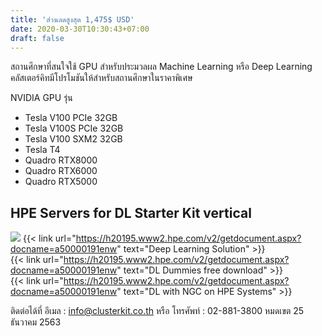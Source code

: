 ```yaml
---
title: 'ส่วนลดสูงสุด 1,475$ USD'
date: 2020-03-30T10:30:43+07:00
draft: false
---
```


สถานศึกษาที่สนใจใช้ GPU สำหรับประมวลผล Machine Learning หรือ Deep Learning
คลัสเตอร์คิทมีโปรโมชันให้สำหรับสถานศึกษาในราคาพิเศษ

<!--more-->

NVIDIA GPU รุ่น

- Tesla V100 PCIe 32GB
- Tesla V100S PCIe 32GB
- Tesla V100 SXM2 32GB
- Tesla T4
- Quadro RTX8000
- Quadro RTX6000
- Quadro RTX5000

## HPE Servers for DL Starter Kit vertical
![](https://clusterkit.co.th/public-relations/gpu-promotion-for-school/HPE_Servers_for_DL_Starter_Kit_vertical.jpg)
{{< link url="https://h20195.www2.hpe.com/v2/getdocument.aspx?docname=a50000191enw" text="Deep Learning Solution" >}} <br>
{{< link url="https://h20195.www2.hpe.com/v2/getdocument.aspx?docname=a50000191enw" text="DL Dummies free download" >}} <br>
{{< link url="https://h20195.www2.hpe.com/v2/getdocument.aspx?docname=a50000191enw" text="DL with NGC on HPE Systems" >}}

ติดต่อได้ที่ อีเมล : info@clusterkit.co.th หรือ โทรศัพท์ : 02-881-3800
หมดเขต 25 ธันวาคม 2563<br>